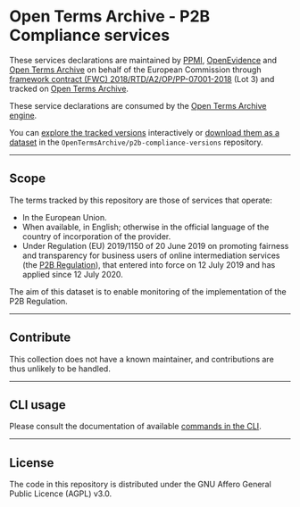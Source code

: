 # Open Terms Archive - P2B Compliance services

These services declarations are maintained by [PPMI](https://ppmi.lt), [OpenEvidence](https://open-evidence.com) and [Open Terms Archive](https://opentermsarchive.org) on behalf of the European Commission through [framework contract (FWC) 2018/RTD/A2/OP/PP-07001-2018](https://etendering.ted.europa.eu/cft/cft-display.html?cftId=3490) (Lot 3) and tracked on [Open Terms Archive](https://opentermsarchive.org).

These service declarations are consumed by the [Open Terms Archive engine](https://github.com/OpenTermsArchive/engine).

You can [explore the tracked versions](https://github.com/OpenTermsArchive/p2b-compliance-versions) interactively or [download them as a dataset](https://github.com/OpenTermsArchive/p2b-compliance-versions/releases) in the `OpenTermsArchive/p2b-compliance-versions` repository.

- - -

## Scope

The terms tracked by this repository are those of services that operate:

- In the European Union.
- When available, in English; otherwise in the official language of the country of incorporation of the provider.
- Under Regulation (EU) 2019/1150 of 20 June 2019 on promoting fairness and transparency for business users of online intermediation services (the [P2B Regulation](https://eur-lex.europa.eu/legal-content/EN/TXT/?uri=celex%3A32019R1150)), that entered into force on 12 July 2019 and has applied since 12 July 2020.

The aim of this dataset is to enable monitoring of the implementation of the P2B Regulation.

- - -

## Contribute

This collection does not have a known maintainer, and contributions are thus unlikely to be handled.

- - -

## CLI usage

Please consult the documentation of available [commands in the CLI](https://docs.opentermsarchive.org/#cli).

- - -

## License

The code in this repository is distributed under the GNU Affero General Public Licence (AGPL) v3.0.
